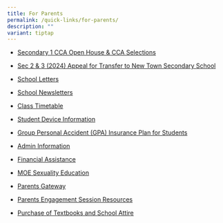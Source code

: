 ```yaml
---
title: For Parents
permalink: /quick-links/for-parents/
description: ""
variant: tiptap
---
```

<ul data-tight="true" class="tight"><li><p><a href="/files/CCA/School_Website_Information_on_S1_CCA_Selection.pdf" rel="noopener noreferrer nofollow" target="_blank">Secondary 1 CCA Open House &amp; CCA Selections</a></p></li><li><p><a href="https://form.gov.sg/651f5ca534442500124340fd" rel="noopener noreferrer nofollow" target="_blank">Sec 2 &amp; 3 (2024) Appeal for Transfer to New Town Secondary School</a></p></li><li><p><a href="/about-us/links/parents/school-letters" rel="noopener noreferrer nofollow" target="_blank">School Letters</a></p></li><li><p><a href="/about-us/links/parents/school-newsletters" rel="noopener noreferrer nofollow" target="_blank">School Newsletters</a></p></li><li><p><a href="/others/announcements/class-timetable" rel="noopener noreferrer nofollow" target="_blank">Class Timetable</a></p></li><li><p><a href="https://www.newtownsec.moe.edu.sg/student-device-information/" rel="noopener noreferrer nofollow" target="_blank">Student Device Information</a></p></li><li><p><a href="/about-us/links/parents/group-personal-accident-gpa-insurance-plan-for-students" rel="noopener noreferrer nofollow" target="_blank">Group Personal Accident (GPA) Insurance Plan for Students</a></p></li><li><p><a href="/about-us/links/parents/admin-information" rel="noopener noreferrer nofollow" target="_blank">Admin Information</a></p></li><li><p><a href="/about-us/links/parents/financial-assistance" rel="noopener noreferrer nofollow" target="_blank">Financial&nbsp;Assistance</a></p></li><li><p><a href="https://newtownsec.moe.edu.sg/about-us/links/parents/moe-sexuality-education" rel="noopener noreferrer nofollow" target="_blank">MOE Sexuality Education</a></p></li><li><p><a href="https://pg.moe.edu.sg/" rel="noopener noreferrer nofollow" target="_blank">Parents Gateway</a></p></li><li><p><a href="/about-us/links/parents/parents-engagement-session-resources" rel="noopener noreferrer nofollow" target="_blank">Parents Engagement Session Resources</a></p></li><li><p><a href="/about-us/links/parents/purchase-of-textbooks-and-school-attire" rel="noopener noreferrer nofollow" target="_blank">Purchase of Textbooks and School Attire</a></p></li></ul><p></p>
